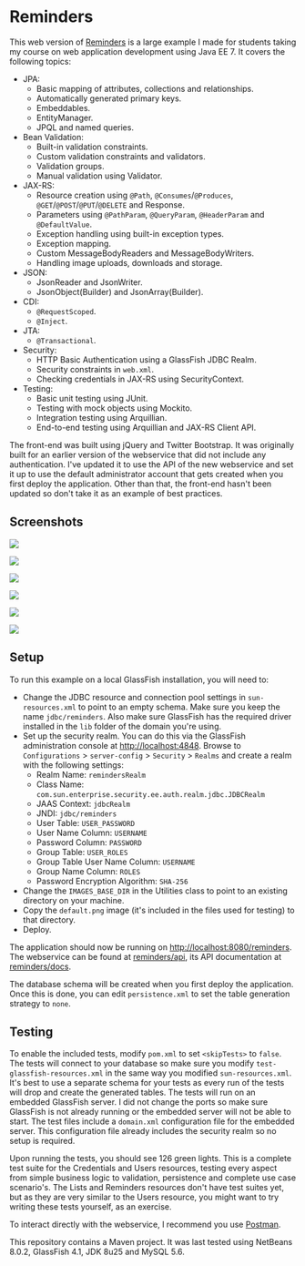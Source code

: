 # Reminders


This web version of <a href="https://github.com/svanimpe/fx-reminders">Reminders</a> is a large example I made for students taking my course on web application development using Java EE 7. It covers the following topics:

- JPA:
    - Basic mapping of attributes, collections and relationships.
    - Automatically generated primary keys.
    - Embeddables.
    - EntityManager.
    - JPQL and named queries.
- Bean Validation:
    - Built-in validation constraints.
    - Custom validation constraints and validators.
    - Validation groups.
    - Manual validation using Validator.
- JAX-RS:
    - Resource creation using `@Path`, `@Consumes`/`@Produces`, `@GET`/`@POST`/`@PUT`/`@DELETE` and Response.
    - Parameters using `@PathParam`, `@QueryParam`, `@HeaderParam` and `@DefaultValue`.
    - Exception handling using built-in exception types.
    - Exception mapping.
    - Custom MessageBodyReaders and MessageBodyWriters.
    - Handling image uploads, downloads and storage.
- JSON:
    - JsonReader and JsonWriter.
    - JsonObject(Builder) and JsonArray(Builder).
- CDI:
    - `@RequestScoped`.
    - `@Inject`.
- JTA:
    - `@Transactional`.
- Security:
    - HTTP Basic Authentication using a GlassFish JDBC Realm.
    - Security constraints in `web.xml`.
    - Checking credentials in JAX-RS using SecurityContext.
- Testing:
    - Basic unit testing using JUnit.
    - Testing with mock objects using Mockito.
    - Integration testing using Arquillian.
    - End-to-end testing using Arquillian and JAX-RS Client API.

The front-end was built using jQuery and Twitter Bootstrap. It was originally built for an earlier version of the webservice that did not include any authentication. I've updated it to use the API of the new webservice and set it up to use the default administrator account that gets created when you first deploy the application. Other than that, the front-end hasn't been updated so don't take it as an example of best practices.

## Screenshots

![](images/reminders-web-1.png)

![](images/reminders-web-2.png)

![](images/reminders-web-3.png)

![](images/reminders-web-4.png)

![](images/reminders-web-5.png)

![](images/reminders-web-6.png)

## Setup

To run this example on a local GlassFish installation, you will need to:

- Change the JDBC resource and connection pool settings in `sun-resources.xml` to point to an empty schema. Make sure you keep the name `jdbc/reminders`. Also make sure GlassFish has the required driver installed in the `lib` folder of the domain you're using.
- Set up the security realm. You can do this via the GlassFish administration console at <a href="http://localhost:4848">http://localhost:4848</a>. Browse to `Configurations` > `server-config` > `Security` > `Realms` and create a realm with the following settings:
    - Realm Name: `remindersRealm`
    - Class Name: `com.sun.enterprise.security.ee.auth.realm.jdbc.JDBCRealm`
    - JAAS Context: `jdbcRealm`
    - JNDI: `jdbc/reminders`
    - User Table: `USER_PASSWORD`
    - User Name Column: `USERNAME`
    - Password Column: `PASSWORD`
    - Group Table: `USER_ROLES`
    - Group Table User Name Column: `USERNAME`
    - Group Name Column: `ROLES`
    - Password Encryption Algorithm: `SHA-256`
- Change the `IMAGES_BASE_DIR` in the Utilities class to point to an existing directory on your machine.
- Copy the `default.png` image (it's included in the files used for testing) to that directory.
- Deploy.

The application should now be running on <a href="http://localhost:8080/reminders">http://localhost:8080/reminders</a>. The webservice can be found at <a href="http://localhost:8080/reminders/api">reminders/api</a>, its API documentation at <a href="http://localhost:8080/reminders/docs">reminders/docs</a>.

The database schema will be created when you first deploy the application. Once this is done, you can edit `persistence.xml` to set the table generation strategy to `none`.

## Testing

To enable the included tests, modify `pom.xml` to set `<skipTests>` to `false`. The tests will connect to your database so make sure you modify `test-glassfish-resources.xml` in the same way you modified `sun-resources.xml`.  It's best to use a separate schema for your tests as every run of the tests will drop and create the generated tables. The tests will run on an embedded GlassFish server. I did not change the ports so make sure GlassFish is not already running or the embedded server will not be able to start. The test files include a `domain.xml` configuration file for the embedded server. This configuration file already includes the security realm so no setup is required.

Upon running the tests, you should see 126 green lights. This is a complete test suite for the Credentials and Users resources, testing every aspect from simple business logic to validation, persistence and complete use case scenario's. The Lists and Reminders resources don't have test suites yet, but as they are very similar to the Users resource, you might want to try writing these tests yourself, as an exercise.

To interact directly with the webservice, I recommend you use <a href="http://www.getpostman.com">Postman</a>.

This repository contains a Maven project. It was last tested using NetBeans 8.0.2, GlassFish 4.1, JDK 8u25 and MySQL 5.6.
